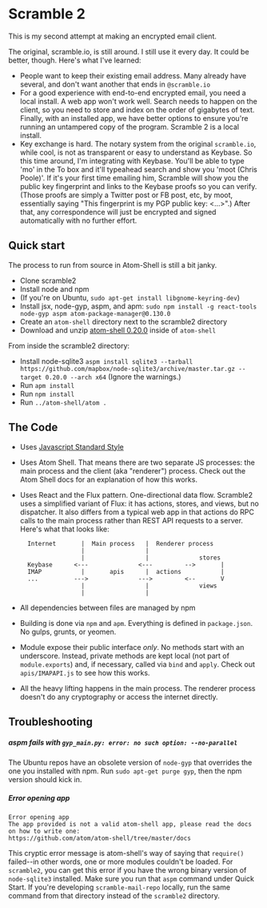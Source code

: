 # Scramble 2

This is my second attempt at making an encrypted email client.

The original, scramble.io, is still around. I still use it every day. It could be better, though. Here's what I've learned:
* People want to keep their existing email address. Many already have several, and don't want another that ends in `@scramble.io` 
* For a good experience with end-to-end encrypted email, you need a local install.
  A web app won't work well. Search needs to happen on the client, so you need to store and index on the order of gigabytes of text. 
  Finally, with an installed app, we have better options to ensure you're running an untampered copy of the program. Scramble 2 is a local install.
* Key exchange is hard. The notary system from the original `scramble.io`, while cool, is not as transparent or easy to understand as Keybase. So this time around, I'm integrating with Keybase. You'll be able to type 'mo' in the To box and it'll typeahead search and show you 'moot (Chris Poole)'. If it's your first time emailing him, Scramble will show you the public key fingerprint and links to the Keybase proofs so you can verify. (Those proofs are simply a Twitter post or FB post, etc, by moot, essentially saying "This fingerprint is my PGP public key: <...>".) After that, any correspondence will just be encrypted and signed automatically with no further effort.
  
 
## Quick start

The process to run from source in Atom-Shell is still a bit janky.

* Clone scramble2
* Install node and npm
* (If you're on Ubuntu, `sudo apt-get install libgnome-keyring-dev`)
* Install jsx, node-gyp, aspm, and apm: `sudo npm install -g react-tools node-gyp aspm atom-package-manager@0.130.0`
* Create an `atom-shell` directory next to the scramble2 directory
* Download and unzip [atom-shell 0.20.0](https://github.com/atom/atom-shell/releases/tag/v0.20.0) inside of `atom-shell`

From inside the scramble2 directory:
* Install node-sqlite3 `aspm install sqlite3 --tarball https://github.com/mapbox/node-sqlite3/archive/master.tar.gz --target 0.20.0 --arch x64`
  (Ignore the warnings.)
* Run `apm install`
* Run `npm install`
* Run `../atom-shell/atom .`


## The Code

* Uses [Javascript Standard Style](https://github.com/feross/standard)
* Uses Atom Shell. That means there are two separate JS processes: the main process and the client (aka "renderer") process. Check out the Atom Shell docs for an explanation of how this works.
* Uses React and the Flux pattern. One-directional data flow. Scramble2 uses a simplified variant of Flux: it has actions, stores, and views, but no dispatcher. It also differs from a typical web app in that actions do RPC calls to the main process rather than REST API requests to a server. Here's what that looks like:


        Internet       |  Main process   |  Renderer process
                       |                 | 
                       |                 |              stores
        Keybase      <---              <---         -->       | 
        IMAP           |       apis      |  actions           |
        ...          --->              --->         <--       V
                       |                 |              views 
                       |                 |


* All dependencies between files are managed by npm
* Building is done via `npm` and `apm`. Everything is defined in `package.json`. No gulps, grunts, or yeomen.
* Module expose their public interface *only*. No methods start with an underscore. Instead, private methods are kept local (not part of `module.exports`) and, if necessary, called via `bind` and `apply`. Check out `apis/IMAPAPI.js` to see how this works.
* All the heavy lifting happens in the main process. The renderer process doesn't do any cryptography or access the internet directly.

## Troubleshooting

##### aspm fails with `gyp_main.py: error: no such option: --no-parallel`

The Ubuntu repos have an obsolete version of `node-gyp` that overrides the one you installed with npm. Run `sudo apt-get purge gyp`, then the npm version should kick in.

##### Error opening app

    Error opening app
    The app provided is not a valid atom-shell app, please read the docs on how to write one:
    https://github.com/atom/atom-shell/tree/master/docs

This cryptic error message is atom-shell's way of saying that `require()` failed--in other words, one or more modules couldn't be loaded. For `scramble2`, you can get this error if you have the wrong binary version of `node-sqlite3` installed. Make sure you run that `aspm` command under Quick Start. If you're developing `scramble-mail-repo` locally, run the same command from that directory instead of the `scramble2` directory.
